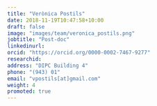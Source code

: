 ```yaml
---
title: "Verònica Postils"
date: 2018-11-19T10:47:58+10:00
draft: false
image: "images/team/veronica_postils.png"
jobtitle: "Post-doc"
linkedinurl:
orcid: "https://orcid.org/0000-0002-7467-9277"
researchid:
address: "DIPC Building 4"
phone: "(943) 01"
email: "vpostils[at]gmail.com"
weight: 4
promoted: true
---
```


